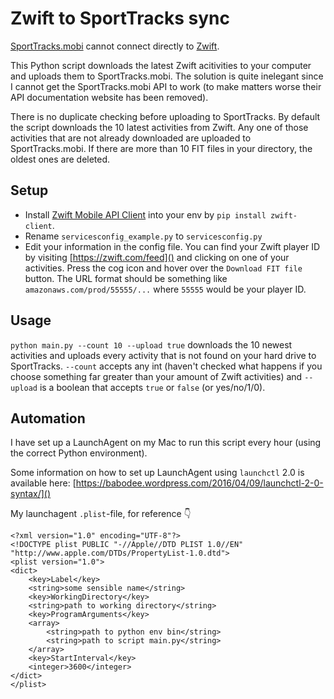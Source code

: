 # Zwift to SportTracks sync

[SportTracks.mobi](https://sporttracks.mobi) cannot connect directly to [Zwift](https://zwift.com). 

This Python script downloads the latest Zwift acitivities to your computer and uploads them to SportTracks.mobi. The solution is quite inelegant since I cannot get the SportTracks.mobi API to work (to make matters worse their API documentation website has been removed). 

There is no duplicate checking before uploading to SportTracks. By default the script downloads the 10 latest activities from Zwift. Any one of those activities that are not already downloaded are uploaded to SportTracks.mobi. If there are more than 10 FIT files in your directory, the oldest ones are deleted.

## Setup
- Install [Zwift Mobile API Client](https://github.com/jsmits/zwift-client) into your env by `pip install zwift-client`.
- Rename `servicesconfig_example.py` to `servicesconfig.py`
- Edit your information in the config file. You can find your Zwift player ID by visiting [https://zwift.com/feed]() and clicking on one of your activities. Press the cog icon and hover over the `Download FIT file` button. The URL format should be something like `amazonaws.com/prod/55555/...` where `55555` would be your player ID.

## Usage
`python main.py --count 10 --upload true` downloads the 10 newest activities and uploads every activity that is not found on your hard drive to SportTracks. `--count` accepts any int (haven't checked what happens if you choose something far greater than your amount of Zwift activities) and `--upload` is a boolean that accepts `true` or `false` (or yes/no/1/0).

## Automation
I have set up a LaunchAgent on my Mac to run this script every hour (using the correct Python environment).

Some information on how to set up LaunchAgent using `launchctl` 2.0 is available here: [https://babodee.wordpress.com/2016/04/09/launchctl-2-0-syntax/]()

My launchagent `.plist`-file, for reference 👇 
```
<?xml version="1.0" encoding="UTF-8"?>
<!DOCTYPE plist PUBLIC "-//Apple//DTD PLIST 1.0//EN" "http://www.apple.com/DTDs/PropertyList-1.0.dtd">
<plist version="1.0">
<dict>
    <key>Label</key>
    <string>some sensible name</string>
    <key>WorkingDirectory</key>
    <string>path to working directory</string>
    <key>ProgramArguments</key>
    <array>
        <string>path to python env bin</string>
        <string>path to script main.py</string>
    </array>
    <key>StartInterval</key>
    <integer>3600</integer>
</dict>
</plist>
```
